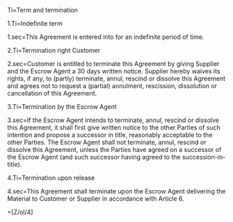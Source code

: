 Ti=Term and termination

1.Ti=Indefinite term

1.sec=This Agreement is entered into for an indefinite period of time.

2.Ti=Termination right Customer

2.sec=Customer is entitled to terminate this Agreement by giving Supplier and the Escrow Agent a 30 days written notice. Supplier hereby waives its rights, if any, to (partly) terminate, annul, rescind or dissolve this Agreement and agrees not to request a (partial) annulment, rescission, dissolution or cancellation of this Agreement.

3.Ti=Termination by the Escrow Agent

3.sec=If the Escrow Agent intends to terminate, annul, rescind or dissolve this Agreement, it shall first give written notice to the other Parties of such intention and propose a successor in title, reasonably acceptable to the other Parties. The Escrow Agent shall not terminate, annul, rescind or dissolve this Agreement, unless the Parties have agreed on a successor of the Escrow Agent (and such successor having agreed to the succession-in-title).

4.Ti=Termination upon release

4.sec=This Agreement shall terminate upon the Escrow Agent delivering the Material to Customer or Supplier in accordance with Article 6.

=[Z/ol/4]